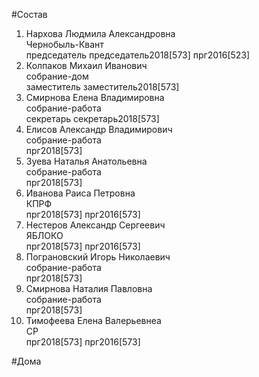 #Состав  
1. Нархова Людмила Александровна  
    Чернобыль-Квант  
    председатель председатель2018[573] прг2016[523]  
2. Колпаков Михаил Иванович  
    собрание-дом  
    заместитель заместитель2018[573]  
3. Смирнова Елена Владимировна  
    собрание-работа  
    секретарь секретарь2018[573]  
4. Елисов Александр Владимирович  
    собрание-работа  
    прг2018[573]  
5. Зуева Наталья Анатольевна  
    собрание-работа  
    прг2018[573]  
6. Иванова Раиса Петровна  
    КПРФ  
    прг2018[573] прг2016[573]  
7. Нестеров Александр Сергеевич  
    ЯБЛОКО  
    прг2018[573] прг2016[573]  
8. Пограновский Игорь Николаевич  
    собрание-работа  
    прг2018[573]  
9. Смирнова Наталия Павловна  
    собрание-работа  
    прг2018[573]  
10. Тимофеева Елена Валерьевнеа  
    СР  
    прг2018[573] прг2016[573]  

#Дома  
